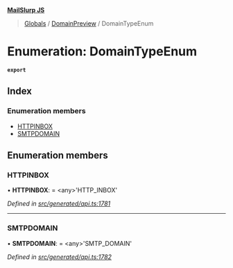 **[MailSlurp JS](../README.md)**

> [Globals](../README.md) / [DomainPreview](../modules/domainpreview.md) / DomainTypeEnum

# Enumeration: DomainTypeEnum

**`export`** 

## Index

### Enumeration members

* [HTTPINBOX](domainpreview.domaintypeenum.md#httpinbox)
* [SMTPDOMAIN](domainpreview.domaintypeenum.md#smtpdomain)

## Enumeration members

### HTTPINBOX

•  **HTTPINBOX**:  = \<any>'HTTP\_INBOX'

*Defined in [src/generated/api.ts:1781](https://github.com/mailslurp/mailslurp-client/blob/2c659a7/src/generated/api.ts#L1781)*

___

### SMTPDOMAIN

•  **SMTPDOMAIN**:  = \<any>'SMTP\_DOMAIN'

*Defined in [src/generated/api.ts:1782](https://github.com/mailslurp/mailslurp-client/blob/2c659a7/src/generated/api.ts#L1782)*

